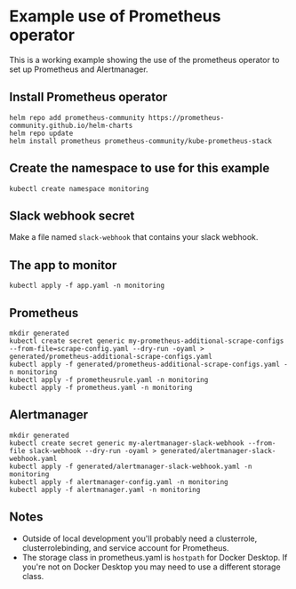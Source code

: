 # Example use of Prometheus operator
This is a working example showing the use of the prometheus operator to set up Prometheus and Alertmanager.

## Install Prometheus operator
```
helm repo add prometheus-community https://prometheus-community.github.io/helm-charts
helm repo update
helm install prometheus prometheus-community/kube-prometheus-stack
```

## Create the namespace to use for this example
```
kubectl create namespace monitoring
```

## Slack webhook secret
Make a file named `slack-webhook` that contains your slack webhook.

## The app to monitor
```
kubectl apply -f app.yaml -n monitoring
```

## Prometheus
```
mkdir generated
kubectl create secret generic my-prometheus-additional-scrape-configs --from-file=scrape-config.yaml --dry-run -oyaml > generated/prometheus-additional-scrape-configs.yaml
kubectl apply -f generated/prometheus-additional-scrape-configs.yaml -n monitoring
kubectl apply -f prometheusrule.yaml -n monitoring
kubectl apply -f prometheus.yaml -n monitoring
```

## Alertmanager
```
mkdir generated
kubectl create secret generic my-alertmanager-slack-webhook --from-file slack-webhook --dry-run -oyaml > generated/alertmanager-slack-webhook.yaml
kubectl apply -f generated/alertmanager-slack-webhook.yaml -n monitoring
kubectl apply -f alertmanager-config.yaml -n monitoring
kubectl apply -f alertmanager.yaml -n monitoring
```

## Notes
* Outside of local development you'll probably need a clusterrole, clusterrolebinding, and service account for Prometheus. 
* The storage class in prometheus.yaml is `hostpath` for Docker Desktop. If you're not on Docker Desktop you may need to use a different storage class.
